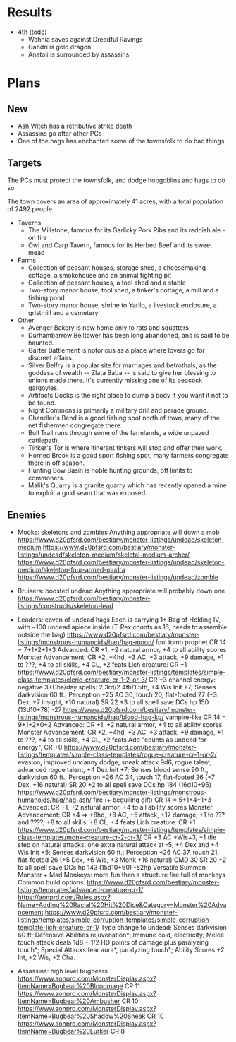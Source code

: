 # Results
- 4th (todo)
  - Wahnia saves against Dreadful Ravings
  - Gahdri is gold dragon
  - Anatoli is surrounded by assassins





# Plans
## New
- Ash Witch has a retributive strike death
- Assassins go after other PCs
- One of the hags has enchanted some of the townsfolk to do bad things

## Targets
The PCs must protect the townsfolk, and dodge hobgoblins and hags to do so

The town covers an area of approximately 41 acres, with a total population of 2492 people.

- Taverns
  - The Millstone, famous for its Garlicky Pork Ribs and its reddish ale - on fire
  - Owl and Carp Tavern, famous for its Herbed Beef and its sweet mead
- Farms
  - Collection of peasant houses, storage shed, a cheesemaking cottage, a smokehouse and an animal fighting pit
  - Collection of peasant houses, a tool shed and a stable
  - Two-story manor house, tool shed, a tinker's cottage, a mill and a fishing pond
  - Two-story manor house, shrine to Yarilo, a livestock enclosure, a gristmill and a cemetery
- Other
  - Avenger Bakery is now home only to rats and squatters.
  - Durhambarrow Belltower has been long abandoned, and is said to be haunted.
  - Garter Battlement is notorious as a place where lovers go for discreet affairs.
  - Silver Belfry is a popular site for marriages and betrothals, as the goddess of wealth -- Zlata Baba -- is said to give her blessing to unions made there. It's currently missing one of its peacock gargoyles.
  - Artifacts Docks is the right place to dump a body if you want it not to be found.
  - Night Commons is primarily a military drill and parade ground.
  - Chandler's Bend is a good fishing spot north of town, many of the net fishermen congregate there.
  - Bull Trail runs through some of the farmlands, a wide unpaved cattlepath.
  - Tinker's Tor is where itinerant tinkers will stop and offer their work.
  - Horned Brook is a good sport fishing spot, many farmers congregate there in off season.
  - Hunting Bow Basin is noble hunting grounds, off limits to commoners.
  - Malik's Quarry is a granite quarry which has recently opened a mine to exploit a gold seam that was exposed.



## Enemies
- Mooks: skeletons and zombies
  Anything appropriate will down a mob
  https://www.d20pfsrd.com/bestiary/monster-listings/undead/skeleton-medium
  https://www.d20pfsrd.com/bestiary/monster-listings/undead/skeleton-medium/skeletal-medium-archer/
  https://www.d20pfsrd.com/bestiary/monster-listings/undead/skeleton-medium/skeleton-four-armed-mudra
  https://www.d20pfsrd.com/bestiary/monster-listings/undead/zombie
- Bruisers: boosted undead
  Anything appropriate will probably down one
  https://www.d20pfsrd.com/bestiary/monster-listings/constructs/skeleton-lead
- Leaders: coven of undead hags
  Each is carrying 1+ Bag of Holding IV, with ~100 undead apiece inside (T-Rex counts as 16, needs to assemble outside the bag)
  https://www.d20pfsrd.com/bestiary/monster-listings/monstrous-humanoids/hag/hag-moon/ foul tomb prophet CR 14 = 7+1+2+1+3
    Advanced: CR +1, +2 natural armor, +4 to all ability scores
    Monster Advancement: CR +2, +4hd, +3 AC, +3 attack, +9 damage, +1 to ???, +4 to all skills, +4 CL, +2 feats
    Lich creature: CR +1
    https://www.d20pfsrd.com/bestiary/monster-listings/templates/simple-class-templates/cleric-creature-cr-1-2-or-3/ CR +3
      channel energy: negative 3+Cha/day spells: 2 3rd/2 4th/1 5th, +4 Wis
    Init +7; Senses darkvision 60 ft.; Perception +25
    AC 30, touch 20, flat-footed 27 (+3 Dex, +7 insight, +10 natural)
    SR 22
    +3 to all spell save DCs
    hp 150 (13d10+78) -27
  https://www.d20pfsrd.com/bestiary/monster-listings/monstrous-humanoids/hag/blood-hag-kp/ vampire-like CR 14 = 9+1+2+0+2
    Advanced: CR +1, +2 natural armor, +4 to all ability scores
    Monster Advancement: CR +2, +4hd, +3 AC, +3 attack, +9 damage, +1 to ???, +4 to all skills, +4 CL, +2 feats
    Add "counts as undead for energy", CR +0
    https://www.d20pfsrd.com/bestiary/monster-listings/templates/simple-class-templates/rogue-creature-cr-1-or-2/
      evasion, improved uncanny dodge, sneak attack 9d6, rogue talent, advanced rogue talent, +4 Dex
    Init +7; Senses blood sense 90 ft., darkvision 60 ft.; Perception +26
    AC 34, touch 17, flat-footed 26 (+7 Dex, +16 natural)
    SR 20
    +2 to all spell save DCs
    hp 184 (16d10+96)
  https://www.d20pfsrd.com/bestiary/monster-listings/monstrous-humanoids/hag/hag-ash/ fire (+ beguiling gift) CR 14 = 5+1+4+1+3
    Advanced: CR +1, +2 natural armor, +4 to all ability scores
    Monster Advancement: CR +4 => +8hd, +8 AC, +5 attack, +17 damage, +1 to ??? and ????, +8 to all skills, +8 CL, +4 feats
    Lich creature: CR +1
    https://www.d20pfsrd.com/bestiary/monster-listings/templates/simple-class-templates/monk-creature-cr-2-or-3/ CR +3
      AC +Wis+3, +1 die step on natural attacks, one extra natural attack at -5, +4 Dex and +4 Wis
    Init +5; Senses darkvision 60 ft.; Perception +26
    AC 37, touch 21, flat-footed 26 (+5 Dex, +6 Wis, +3 Monk +16 natural)
    CMD 30
    SR 20
    +2 to all spell save DCs
    hp 143 (15d10+60) -52hp
    Versatile Summon Monster + Mad Monkeys: more fun than a structure fire full of monkeys
  Common build options:
    https://www.d20pfsrd.com/bestiary/monster-listings/templates/advanced-creature-cr-1/
    https://aonprd.com/Rules.aspx?Name=Adding%20Racial%20Hit%20Dice&Category=Monster%20Advancement
    https://www.d20pfsrd.com/bestiary/monster-listings/templates/simple-corruption-templates/simple-corruption-template-lich-creature-cr-1/
      Type change to undead; Senses darkvision 60 ft; Defensive Abilities rejuvenation*; Immune cold, electricity; Melee touch attack deals 1d8 + 1/2 HD points of damage plus paralyzing touch*; Special Attacks fear aura*, paralyzing touch*; Ability Scores +2 Int, +2 Wis, +2 Cha.

- Assassins: high level bugbears
  https://www.aonprd.com/MonsterDisplay.aspx?ItemName=Bugbear%20Bloodmage CR 11
  https://www.aonprd.com/MonsterDisplay.aspx?ItemName=Bugbear%20Ambusher CR 10
  https://www.aonprd.com/MonsterDisplay.aspx?ItemName=Bugbear%20Shadow%20Sneak CR 10
  https://www.aonprd.com/MonsterDisplay.aspx?ItemName=Bugbear%20Lurker CR 8
 
